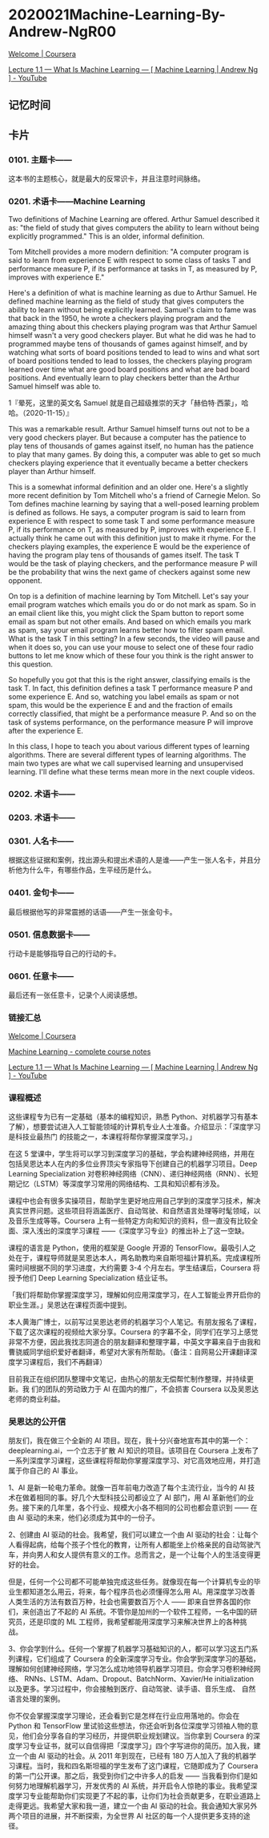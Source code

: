 # 2020021Machine-Learning-By-Andrew-NgR00

[Welcome | Coursera](https://www.coursera.org/learn/machine-learning/lecture/RKFpn/welcome)

[Lecture 1.1 — What Is Machine Learning — [ Machine Learning | Andrew Ng ] - YouTube](https://www.youtube.com/watch?v=PPLop4L2eGk&list=PLLssT5z_DsK-h9vYZkQkYNWcItqhlRJLN&index=1)

## 记忆时间

## 卡片

### 0101. 主题卡——

这本书的主题核心，就是最大的反常识卡，并且注意时间脉络。

### 0201. 术语卡——Machine Learning

Two definitions of Machine Learning are offered. Arthur Samuel described it as: "the field of study that gives computers the ability to learn without being explicitly programmed." This is an older, informal definition.

Tom Mitchell provides a more modern definition: "A computer program is said to learn from experience E with respect to some class of tasks T and performance measure P, if its performance at tasks in T, as measured by P, improves with experience E."

Here's a definition of what is machine learning as due to Arthur Samuel. He defined machine learning as the field of study that gives computers the ability to learn without being explicitly learned. Samuel's claim to fame was that back in the 1950, he wrote a checkers playing program and the amazing thing about this checkers playing program was that Arthur Samuel himself wasn't a very good checkers player. But what he did was he had to programmed maybe tens of thousands of games against himself, and by watching what sorts of board positions tended to lead to wins and what sort of board positions tended to lead to losses, the checkers playing program learned over time what are good board positions and what are bad board positions. And eventually learn to play checkers better than the Arthur Samuel himself was able to. 

1『晕死，这里的英文名 Samuel 就是自己超级推崇的天才「赫伯特·西蒙」，哈哈。（2020-11-15）』

This was a remarkable result. Arthur Samuel himself turns out not to be a very good checkers player. But because a computer has the patience to play tens of thousands of games against itself, no human has the patience to play that many games. By doing this, a computer was able to get so much checkers playing experience that it eventually became a better checkers player than Arthur himself.

This is a somewhat informal definition and an older one. Here's a slightly more recent definition by Tom Mitchell who's a friend of Carnegie Melon. So Tom defines machine learning by saying that a well-posed learning problem is defined as follows. He says, a computer program is said to learn from experience E with respect to some task T and some performance measure P, if its performance on T, as measured by P, improves with experience E. I actually think he came out with this definition just to make it rhyme. For the checkers playing examples, the experience E would be the experience of having the program play tens of thousands of games itself. The task T would be the task of playing checkers, and the performance measure P will be the probability that wins the next game of checkers against some new opponent.

On top is a definition of machine learning by Tom Mitchell. Let's say your email program watches which emails you do or do not mark as spam. So in an email client like this, you might click the Spam button to report some email as spam but not other emails. And based on which emails you mark as spam, say your email program learns better how to filter spam email. What is the task T in this setting? In a few seconds, the video will pause and when it does so, you can use your mouse to select one of these four radio buttons to let me know which of these four you think is the right answer to this question.

So hopefully you got that this is the right answer, classifying emails is the task T. In fact, this definition defines a task T performance measure P and some experience E. And so, watching you label emails as spam or not spam, this would be the experience E and and the fraction of emails correctly classified, that might be a performance measure P. And so on the task of systems performance, on the performance measure P will improve after the experience E.

In this class, I hope to teach you about various different types of learning algorithms. There are several different types of learning algorithms. The main two types are what we call supervised learning and unsupervised learning. I'll define what these terms mean more in the next couple videos. 

### 0202. 术语卡——

### 0203. 术语卡——

### 0301. 人名卡——

根据这些证据和案例，找出源头和提出术语的人是谁——产生一张人名卡，并且分析他为什么牛，有哪些作品，生平经历是什么。

### 0401. 金句卡——

最后根据他写的非常震撼的话语——产生一张金句卡。

### 0501. 信息数据卡——

行动卡是能够指导自己的行动的卡。

### 0601. 任意卡——

最后还有一张任意卡，记录个人阅读感想。

### 链接汇总

[Welcome | Coursera](https://www.coursera.org/learn/machine-learning/lecture/RKFpn/welcome)

[Machine Learning - complete course notes](http://www.holehouse.org/mlclass/index.html)

[Lecture 1.1 — What Is Machine Learning — [ Machine Learning | Andrew Ng ] - YouTube](https://www.youtube.com/watch?v=PPLop4L2eGk&list=PLLssT5z_DsK-h9vYZkQkYNWcItqhlRJLN&index=1)

### 课程概述

这些课程专为已有一定基础（基本的编程知识，熟悉 Python、对机器学习有基本了解），想要尝试进入人工智能领域的计算机专业人士准备。介绍显示：「深度学习是科技业最热门 的技能之一，本课程将帮你掌握深度学习。」

在这 5 堂课中，学生将可以学习到深度学习的基础，学会构建神经网络，并用在包括吴恩达本人在内的多位业界顶尖专家指导下创建自己的机器学习项目。Deep Learning Specialization 对卷积神经网络（CNN）、递归神经网络（RNN）、长短期记忆（LSTM）等深度学习常用的网络结构、工具和知识都有涉及。

课程中也会有很多实操项目，帮助学生更好地应用自己学到的深度学习技术，解决真实世界问题。这些项目将涵盖医疗、自动驾驶、和自然语言处理等时髦领域，以及音乐生成等等。Coursera 上有一些特定方向和知识的资料，但一直没有比较全面、深入浅出的深度学习课程 ——《深度学习专业》的推出补上了这一空缺。

课程的语言是 Python，使用的框架是 Google 开源的 TensorFlow。最吸引人之处在于，课程导师就是吴恩达本人，两名助教均来自斯坦福计算机系。完成课程所需时间根据不同的学习进度，大约需要 3-4 个月左右。学生结课后，Coursera 将授予他们 Deep Learning Specialization 结业证书。

「我们将帮助你掌握深度学习，理解如何应用深度学习，在人工智能业界开启你的职业生涯。」吴恩达在课程页面中提到。

本人黄海广博士，以前写过吴恩达老师的机器学习个人笔记。有朋友报名了课程，下载了这次课程的视频给大家分享。Coursera 的字幕不全，同学们在学习上感觉非常不方便，因此我找志同道合的朋友翻译和整理字幕，中英文字幕来自于由我和曹骁威同学组织爱好者翻译，希望对大家有所帮助。（备注：自网易公开课翻译深度学习课程后，我们不再翻译）

目前我正在组织团队整理中文笔记，由热心的朋友无偿帮忙制作整理，并持续更新。我 们的团队的劳动致力于 AI 在国内的推广，不会损害 Coursera 以及吴恩达老师的商业利益。

### 吴恩达的公开信

朋友们，我在做三个全新的 AI 项目。现在，我十分兴奋地宣布其中的第一个：deeplearning.ai，一个立志于扩散 AI 知识的项目。该项目在 Coursera 上发布了一系列深度学习课程，这些课程将帮助你掌握深度学习、对它高效地应用，并打造属于你自己的 AI 事业。

1、AI 是新一轮电力革命。就像一百年前电力改造了每个主流行业，当今的 AI 技术在做着相同的事。好几个大型科技公司都设立了 AI 部门，用 AI 革新他们的业务。接下来的几年里，各个行业、规模大小各不相同的公司也都会意识到 —— 在由 AI 驱动的未来，他们必须成为其中的一份子。

2、创建由 AI 驱动的社会。我希望，我们可以建立一个由 AI 驱动的社会：让每个人看得起病，给每个孩子个性化的教育，让所有人都能坐上价格亲民的自动驾驶汽车，并向男人和女人提供有意义的工作。总而言之，是一个让每个人的生活变得更好的社会。

但是，任何一个公司都不可能单独完成这些任务。就像现在每一个计算机专业的毕业生都知道怎么用云，将来，每个程序员也必须懂得怎么用 AI。用深度学习改善人类生活的方法有数百万种，社会也需要数百万个人 —— 即来自世界各国的你们，来创造出了不起的 AI 系统。不管你是加州的一个软件工程师，一名中国的研究员，还是印度的 ML 工程师，我希望都能用深度学习来解决世界上的各种挑战。

3、你会学到什么。任何一个掌握了机器学习基础知识的人，都可以学习这五门系列课程，它们组成了 Coursera 的全新深度学习专业。你会学到深度学习的基础，理解如何创建神经网络，学习怎么成功地领导机器学习项目。你会学习卷积神经网络、 RNNs、LSTM、Adam、Dropout、BatchNorm、Xavier/He initialization 以及更多。学习过程中，你会接触到医疗、自动驾驶、读手语、音乐生成、 自然语言处理的案例。

你不仅会掌握深度学习理论，还会看到它是怎样在行业应用落地的。你会在 Python 和 TensorFlow 里试验这些想法，你还会听到各位深度学习领袖人物的意见，他们会分享各自的学习经历，并提供职业规划建议。当你拿到 Coursera 的深度学习专业证书，就可以自信得把「深度学习」四个字写进你的简历。加入我，建立一个由 AI 驱动的社会。从 2011 年到现在，已经有 180 万人加入了我的机器学习课程。当时，我和四名斯坦福的学生发布了这门课程，它随即成为了 Coursera 的第一门公开课。那之后，我受到你们之中许多人的启发 —— 当我看到你们是如何努力地理解机器学习，开发优秀的 AI 系统，并开启令人惊艳的事业。我希望深度学习专业能帮助你们实现更了不起的事，让你们为社会贡献更多，在职业道路上走得更远。我希望大家和我一道，建立一个由 AI 驱动的社会。我会通知大家另外两个项目的进展，并不断探索，为全世界 AI 社区的每一个人提供更多支持的途径。